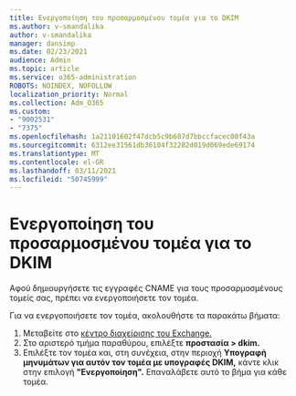 ```yaml
---
title: Ενεργοποίηση του προσαρμοσμένου τομέα για το DKIM
ms.author: v-smandalika
author: v-smandalika
manager: dansimp
ms.date: 02/23/2021
audience: Admin
ms.topic: article
ms.service: o365-administration
ROBOTS: NOINDEX, NOFOLLOW
localization_priority: Normal
ms.collection: Adm_O365
ms.custom:
- "9002531"
- "7375"
ms.openlocfilehash: 1a21101602f47dcb5c9b607d7bbccfacec00f43a
ms.sourcegitcommit: 6312ee31561db36104f32282d019d069ede69174
ms.translationtype: MT
ms.contentlocale: el-GR
ms.lasthandoff: 03/11/2021
ms.locfileid: "50745999"
---
```

# <a name="enable-the-custom-domain-for-dkim"></a>Ενεργοποίηση του προσαρμοσμένου τομέα για το DKIM

Αφού δημιουργήσετε τις εγγραφές CNAME για τους προσαρμοσμένους τομείς σας, πρέπει να ενεργοποιήσετε τον τομέα.

Για να ενεργοποιήσετε τον τομέα, ακολουθήστε τα παρακάτω βήματα:

1. Μεταβείτε στο [κέντρο διαχείρισης του Exchange.](https://outlook.office365.com/ecp/)
2. Στο αριστερό τμήμα παραθύρου, επιλέξτε **προστασία > dkim.**
3. Επιλέξτε τον τομέα και, στη συνέχεια, στην περιοχή **Υπογραφή μηνυμάτων για αυτόν τον τομέα με υπογραφές DKIM,** κάντε κλικ στην επιλογή **"Ενεργοποίηση".** Επαναλάβετε αυτό το βήμα για κάθε τομέα.

